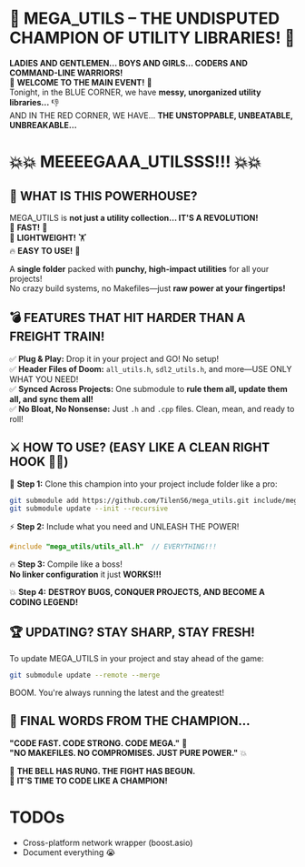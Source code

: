 # 🥊 **MEGA_UTILS – THE UNDISPUTED CHAMPION OF UTILITY LIBRARIES!** 🥊  

**LADIES AND GENTLEMEN... BOYS AND GIRLS... CODERS AND COMMAND-LINE WARRIORS!**  
🚀 **WELCOME TO THE MAIN EVENT!** 🚀  
Tonight, in the BLUE CORNER, we have **messy, unorganized utility libraries...** 👎  
AND IN THE RED CORNER, WE HAVE... **THE UNSTOPPABLE, UNBEATABLE, UNBREAKABLE...**  

# 💥💥 **MEEEEGAAA_UTILSSS!!!** 💥💥  

## 🎤 **WHAT IS THIS POWERHOUSE?**  
MEGA_UTILS is **not just a utility collection... IT'S A REVOLUTION!**  
🥋 **FAST!** 💨  
💪 **LIGHTWEIGHT!** 🏋️  
🔥 **EASY TO USE!** 🤩  

A **single folder** packed with **punchy, high-impact utilities** for all your projects!  
No crazy build systems, no Makefiles—just **raw power at your fingertips!**  

## 💣 **FEATURES THAT HIT HARDER THAN A FREIGHT TRAIN!**  
✅ **Plug & Play:** Drop it in your project and GO! No setup!  
✅ **Header Files of Doom:** `all_utils.h`, `sdl2_utils.h`, and more—USE ONLY WHAT YOU NEED!  
✅ **Synced Across Projects:** One submodule to **rule them all, update them all, and sync them all!**  
✅ **No Bloat, No Nonsense:** Just `.h` and `.cpp` files. Clean, mean, and ready to roll!  

## ⚔️ **HOW TO USE?** **(EASY LIKE A CLEAN RIGHT HOOK 🥊💥)**  

💾 **Step 1:** Clone this champion into your project include folder like a pro:  
```sh
git submodule add https://github.com/TilenS6/mega_utils.git include/mega_utils
git submodule update --init --recursive
```

⚡ **Step 2:** Include what you need and UNLEASH THE POWER!  
```cpp
#include "mega_utils/utils_all.h"  // EVERYTHING!!!
```

🔥 **Step 3:** Compile like a boss!  
**No linker configuration** it just **WORKS!!!**

💥 **Step 4:** **DESTROY BUGS, CONQUER PROJECTS, AND BECOME A CODING LEGEND!**  

## 🏆 **UPDATING? STAY SHARP, STAY FRESH!**  
To update MEGA_UTILS in your project and stay ahead of the game:  
```sh
git submodule update --remote --merge
```
BOOM. You're always running the latest and the greatest!  

## 🎤 **FINAL WORDS FROM THE CHAMPION...**  
**"CODE FAST. CODE STRONG. CODE MEGA."** 🥇  
**"NO MAKEFILES. NO COMPROMISES. JUST PURE POWER."** 💥  

🔔 **THE BELL HAS RUNG. THE FIGHT HAS BEGUN.**  
👊 **IT’S TIME TO CODE LIKE A CHAMPION!**  



# TODOs
- Cross-platform network wrapper (boost.asio)
- Document everything 😭
